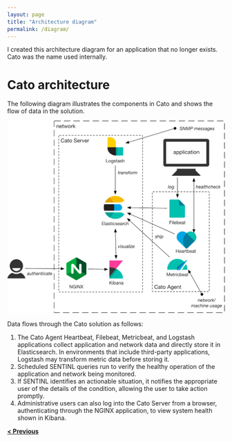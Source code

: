 ```yaml
---
layout: page
title: "Architecture diagram"
permalink: /diagram/
---
```


I created this architecture diagram for an application that no longer exists. Cato was the name used internally.

# Cato architecture

The following diagram illustrates the components in Cato and shows the flow of data in the solution.

![architecture diagram](arch-diagram.png)

Data flows through the Cato solution as follows:

1. The Cato Agent Heartbeat, Filebeat, Metricbeat, and Logstash applications collect application and network data and directly store it in Elasticsearch. In environments that include third-party applications, Logstash may transform metric data before storing it.
2. Scheduled SENTINL queries run to verify the healthy operation of the application and network being monitored.
3. If SENTINL identifies an actionable situation, it notifies the appropriate user of the details of the condition, allowing the user to take action promptly.
4. Administrative users can also log into the Cato Server from a browser, authenticating through the NGINX application, to view system health shown in Kibana.

**[< Previous](https://klpiech.github.io/proc/)** 
